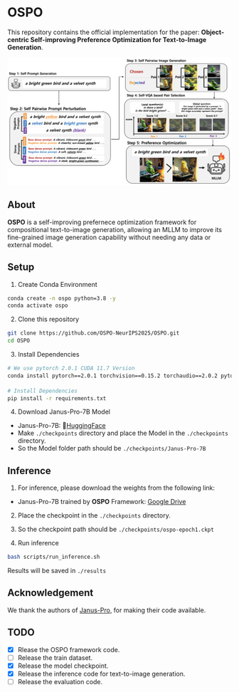 # OSPO
This repository contains the official implementation for the paper: **Object-centric Self-improving Preference Optimization for Text-to-Image Generation**.

![Framework](./assets/Framework.png)

## About
**OSPO** is a self-improving prefernece optimization framework for compositional text-to-image generation, allowing an MLLM to improve its fine-grained image generation capability without needing any data or external model. 


## Setup
1. Create Conda Environment
```bash
conda create -n ospo python=3.8 -y
conda activate ospo
```

2. Clone this repository
```bash
git clone https://github.com/OSPO-NeurIPS2025/OSPO.git
cd OSPO
```

3. Install Dependencies
```bash
# We use pytorch 2.0.1 CUDA 11.7 Version
conda install pytorch==2.0.1 torchvision==0.15.2 torchaudio==2.0.2 pytorch-cuda=11.7 -c pytorch -c nvidia

# Install Dependencies
pip install -r requirements.txt
```

4. Download Janus-Pro-7B Model
- Janus-Pro-7B: 🤗[HuggingFace](https://huggingface.co/deepseek-ai/Janus-Pro-7B)
- Make `./checkpoints` directory and place the Model in the `./checkpoints` directory.
- So the Model folder path should be `./checkpoints/Janus-Pro-7B`


## Inference
1. For inference, please download the weights from the following link:
- Janus-Pro-7B trained by **OSPO** Framework: [Google Drive](https://drive.google.com/file/d/1AI42LfljJ5nl2YZ-AVuD0sziYs0KB_yx/view?usp=sharing)
2. Place the checkpoint in the `./checkpoints` directory.
3. So the checkpoint path should be `./checkpoints/ospo-epoch1.ckpt`

4. Run inference
```bash
bash scripts/run_inference.sh
```
Results will be saved in `./results`


## Acknowledgement
We thank the authors of [Janus-Pro](https://github.com/deepseek-ai/Janus?tab=readme-ov-file#janus-pro), for making their code available.


## TODO
- [x] Rlease the OSPO framework code.
- [ ] Release the train dataset.
- [x] Release the model checkpoint.
- [x] Release the inference code for text-to-image generation.
- [ ] Release the evaluation code.

